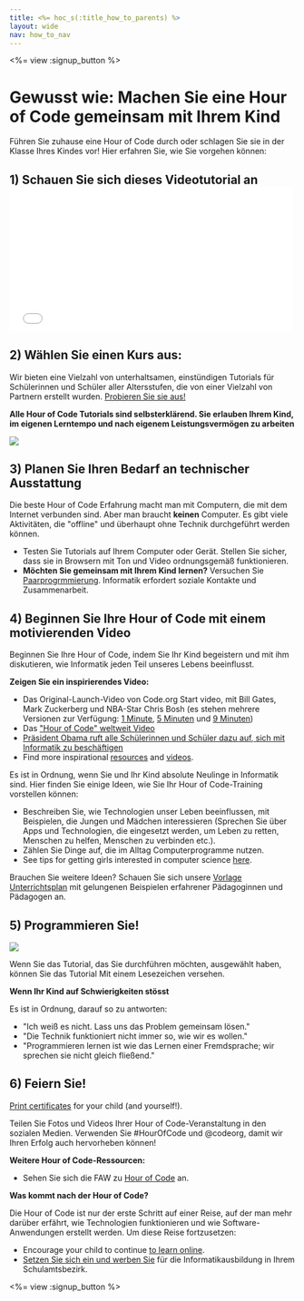 ```yaml
---
title: <%= hoc_s(:title_how_to_parents) %>
layout: wide
nav: how_to_nav
---
```

<%= view :signup_button %>

# Gewusst wie: Machen Sie eine Hour of Code gemeinsam mit Ihrem Kind

Führen Sie zuhause eine Hour of Code durch oder schlagen Sie sie in der Klasse Ihres Kindes vor! Hier erfahren Sie, wie Sie vorgehen können:

## 1) Schauen Sie sich dieses Videotutorial an <iframe width="500" height="255" src="//www.youtube.com/embed/SrnvvWDm73k" frameborder="0" allowfullscreen mark="crwd-mark"></iframe> 

## 2) Wählen Sie einen Kurs aus:

Wir bieten eine Vielzahl von unterhaltsamen, einstündigen Tutorials für Schülerinnen und Schüler aller Altersstufen, die von einer Vielzahl von Partnern erstellt wurden. [Probieren Sie sie aus!](<%= resolve_url('/learn') %>)

**Alle Hour of Code Tutorials sind selbsterklärend. Sie erlauben Ihrem Kind, im eigenen Lerntempo und nach eigenem Leistungsvermögen zu arbeiten**

[![](/images/fit-700/tutorials.png)](<%= resolve_url('/learn') %>)

## 3) Planen Sie Ihren Bedarf an technischer Ausstattung

Die beste Hour of Code Erfahrung macht man mit Computern, die mit dem Internet verbunden sind. Aber man braucht **keinen** Computer. Es gibt viele Aktivitäten, die "offline" und überhaupt ohne Technik durchgeführt werden können.

- Testen Sie Tutorials auf Ihrem Computer oder Gerät. Stellen Sie sicher, dass sie in Browsern mit Ton und Video ordnungsgemäß funktionieren.
- **Möchten Sie gemeinsam mit Ihrem Kind lernen?** Versuchen Sie [Paarprogrmmierung](http://www.ncwit.org/resources/pair-programming-box-power-collaborative-learning). Informatik erfordert soziale Kontakte und Zusammenarbeit.

## 4) Beginnen Sie Ihre Hour of Code mit einem motivierenden Video

Beginnen Sie Ihre Hour of Code, indem Sie Ihr Kind begeistern und mit ihm diskutieren, wie Informatik jeden Teil unseres Lebens beeinflusst.

**Zeigen Sie ein inspirierendes Video:**

- Das Original-Launch-Video von Code.org Start video, mit Bill Gates, Mark Zuckerberg und NBA-Star Chris Bosh (es stehen mehrere Versionen zur Verfügung: [1 Minute](https://www.youtube.com/watch?v=qYZF6oIZtfc), [5 Minuten](https://www.youtube.com/watch?v=nKIu9yen5nc) und [9 Minuten](https://www.youtube.com/watch?v=dU1xS07N-FA))
- Das ["Hour of Code" weltweit Video](https://www.youtube.com/watch?v=KsOIlDT145A)
- [Präsident Obama ruft alle Schülerinnen und Schüler dazu auf, sich mit Informatik zu beschäftigen](https://www.youtube.com/watch?v=6XvmhE1J9PY)
- Find more inspirational [resources](<%= codeorg_url('/inspire') %>) and [videos](https://www.youtube.com/playlist?list=PLzdnOPI1iJNfpD8i4Sx7U0y2MccnrNZuP).

Es ist in Ordnung, wenn Sie und Ihr Kind absolute Neulinge in Informatik sind. Hier finden Sie einige Ideen, wie Sie Ihr Hour of Code-Training vorstellen können:

- Beschreiben Sie, wie Technologien unser Leben beeinflussen, mit Beispielen, die Jungen und Mädchen interessieren (Sprechen Sie über Apps und Technologien, die eingesetzt werden, um Leben zu retten, Menschen zu helfen, Menschen zu verbinden etc.).
- Zählen Sie Dinge auf, die im Alltag Computerprogramme nutzen.
- See tips for getting girls interested in computer science [here](<%= codeorg_url('/girls') %>).

Brauchen Sie weitere Ideen? Schauen Sie sich unsere [Vorlage Unterrichtsplan](/files/AfterschoolEducatorLessonPlanOutline.docx) mit gelungenen Beispielen erfahrener Pädagoginnen und Pädagogen an.

## 5) Programmieren Sie!

<img src="/images/fit-700/tutorial-short-link.png" />

Wenn Sie das Tutorial, das Sie durchführen möchten, ausgewählt haben, können Sie das Tutorial Mit einem Lesezeichen versehen.

**Wenn Ihr Kind auf Schwierigkeiten stösst**

Es ist in Ordnung, darauf so zu antworten:

- "Ich weiß es nicht. Lass uns das Problem gemeinsam lösen."
- "Die Technik funktioniert nicht immer so, wie wir es wollen."
- "Programmieren lernen ist wie das Lernen einer Fremdsprache; wir sprechen sie nicht gleich fließend."

## 6) Feiern Sie!

[Print certificates](<%= codeorg_url('/certificates') %>) for your child (and yourself!).

Teilen Sie Fotos und Videos Ihrer Hour of Code-Veranstaltung in den sozialen Medien. Verwenden Sie #HourOfCode und @codeorg, damit wir Ihren Erfolg auch hervorheben können!

**Weitere Hour of Code-Ressourcen:**

- Sehen Sie sich die FAW zu [Hour of Code](https://support.code.org/hc/en-us/categories/200147083-Hour-of-Code) an.

**Was kommt nach der Hour of Code?**

Die Hour of Code ist nur der erste Schritt auf einer Reise, auf der man mehr darüber erfährt, wie Technologien funktionieren und wie Software-Anwendungen erstellt werden. Um diese Reise fortzusetzen:

- Encourage your child to continue [to learn online](<%= codeorg_url('/learn/beyond') %>).
- [Setzen Sie sich ein und werben Sie](<%= resolve_url('/promote') %>) für die Informatikausbildung in Ihrem Schulamtsbezirk.

<%= view :signup_button %>